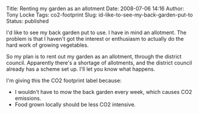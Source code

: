 Title: Renting my garden as an allotment
Date: 2008-07-06 14:16
Author: Tony Locke
Tags: co2-footprint
Slug: id-like-to-see-my-back-garden-put-to
Status: published

I'd like to see my back garden put to use. I have in mind an allotment. The problem is that I haven't got the interest or enthusiasm to actually do the hard work of growing vegetables.  
  
So my plan is to rent out my garden as an allotment, through the district council. Apparently there's a shortage of allotments, and the district council already has a scheme set up. I'll let you know what happens.  
  
I'm giving this the CO2 footprint label because:  

-   I wouldn't have to mow the back garden every week, which causes CO2 emissions.
-   Food grown locally should be less CO2 intensive.  
